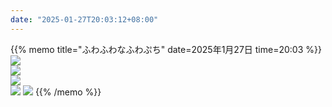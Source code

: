 ```yaml
---  
date: "2025-01-27T20:03:12+08:00"  
---  
```

{{% memo title="ふわふわなふわぷち" date=2025年1月27日 time=20:03 %}}
<img src="/shuoshuo-single/微信图片_20241231125743-1.jpg" />  
<img src="/shuoshuo-single/微信图片_20241231125750-1.jpg" />  
<img src="/shuoshuo-single/微信图片_20241231125755-1.jpg" />  
<img src="/shuoshuo-single/微信图片_20241231125759-1.jpg" /> 
<img src="/shuoshuo-single/微信图片_20241231125803-1.jpg" /> 
{{% /memo %}}  
